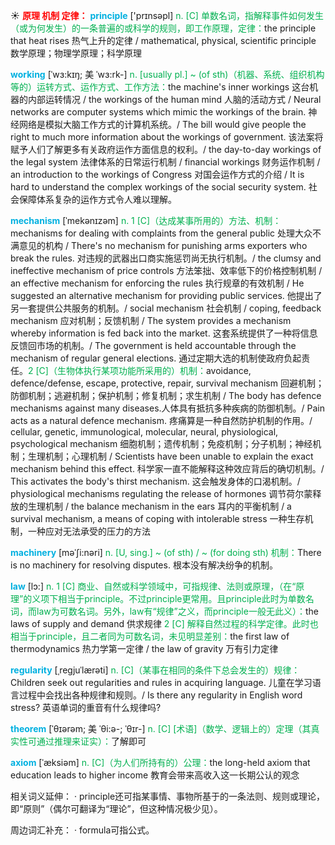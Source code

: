 ☀ <font color="red">**原理 机制 定律：**</font>
<font color="sky blue">**principle**</font> ['prɪnsəpl] 
<font color="#00b050">n. [C] 单数名词，指解释事件如何发生（或为何发生）的一条普遍的或科学的规则，即工作原理，定律：</font>the principle that heat rises 热气上升的定律 / mathematical, physical, scientific principle 数学原理；物理学原理；科学原理
           
<font color="sky blue">**working**</font> [ˈwɜ:kɪŋ; 美 ˈwɜ:rk-]
<font color="#00b050">n. [usually pl.] ~ (of sth)（机器、系统、组织机构等的）运转方式、运作方式、工作方法：</font>the machine's inner workings 这台机器的内部运转情况 / the workings of the human mind 人脑的活动方式 / Neural networks are computer systems which mimic the workings of the brain. 神经网络是模拟大脑工作方式的计算机系统。/ The bill would give people the right to much more information about the workings of government. 该法案将赋予人们了解更多有关政府运作方面信息的权利。/ the day-to-day workings of the legal system 法律体系的日常运行机制 / financial workings 财务运作机制 / an introduction to the workings of Congress 对国会运作方式的介绍 / It is hard to understand the complex workings of the social security system. 社会保障体系复杂的运作方式令人难以理解。
           
<font color="sky blue">**mechanism**</font> [ˈmekənɪzəm]
<font color="#00b050">n. 1 [C]（达成某事所用的）方法、机制：</font>mechanisms for dealing with complaints from the general public 处理大众不满意见的机构 / There's no mechanism for punishing arms exporters who break the rules. 对违规的武器出口商实施惩罚尚无执行机制。/ the clumsy and ineffective mechanism of price controls 方法笨拙、效率低下的价格控制机制 / an effective mechanism for enforcing the rules 执行规章的有效机制 / He suggested an alternative mechanism for providing public services. 他提出了另一套提供公共服务的机制。/ social mechanism 社会机制 / coping, feedback mechanism 应对机制；反馈机制 / The system provides a mechanism whereby information is fed back into the market. 这套系统提供了一种将信息反馈回市场的机制。/ The government is held accountable through the mechanism of regular general elections. 通过定期大选的机制使政府负起责任。<font color="#00b050">2 [C]（生物体执行某项功能所采用的）机制：</font>avoidance, defence/defense, escape, protective, repair, survival mechanism 回避机制；防御机制；逃避机制；保护机制；修复机制；求生机制 / The body has defence mechanisms against many diseases.人体具有抵抗多种疾病的防御机制。/ Pain acts as a natural defence mechanism. 疼痛算是一种自然防护机制的作用。/ cellular, genetic, immunological, molecular, neural, physiological, psychological mechanism 细胞机制；遗传机制；免疫机制；分子机制；神经机制；生理机制；心理机制 / Scientists have been unable to explain the exact mechanism behind this effect. 科学家一直不能解释这种效应背后的确切机制。/ This activates the body's thirst mechanism. 这会触发身体的口渴机制。/ physiological mechanisms regulating the release of hormones 调节荷尔蒙释放的生理机制 / the balance mechanism in the ears 耳内的平衡机制 / a survival mechanism, a means of coping with intolerable stress 一种生存机制，一种应对无法承受的压力的方法
           
<font color="sky blue">**machinery**</font> [məˈʃi:nəri]
<font color="#00b050">n. [U, sing.] ~ (of sth) / ~ (for doing sth) 机制：</font>There is no machinery for resolving disputes. 根本没有解决纷争的机制。

<font color="sky blue">**law**</font> [lɔ:] 
<font color="#00b050">n. 1 [C] 商业、自然或科学领域中，可指规律、法则或原理，（在“原理”的义项下相当于principle。不过principle更常用。且principle此时为单数名词，而law为可数名词。另外，law有“规律”之义，而principle一般无此义）：</font>the laws of supply and demand 供求规律 <font color="#00b050">2 [C] 解释自然过程的科学定律。此时也相当于principle，且二者同为可数名词，未见明显差别：</font>the first law of thermodynamics 热力学第一定律 / the law of gravity 万有引力定律
                       
<font color="sky blue">**regularity**</font> [ˌregjuˈlærəti]
<font color="#00b050">n. [C]（某事在相同的条件下总会发生的）规律：</font>Children seek out regularities and rules in acquiring language. 儿童在学习语言过程中会找出各种规律和规则。/ Is there any regularity in English word stress? 英语单词的重音有什么规律吗?
 
<font color="sky blue">**theorem**</font> [ˈθɪərəm; 美 ˈθi:ə-; ˈθɪr-]
<font color="#00b050">n. [C] [术语]（数学、逻辑上的）定理（其真实性可通过推理来证实）：</font>了解即可          

<font color="sky blue">**axiom**</font> [ˈæksiəm]
<font color="#00b050">n. [C]（为人们所持有的）公理：</font>the long-held axiom that education leads to higher income 教育会带来高收入这一长期公认的观念

相关词义延伸：
· principle还可指某事情、事物所基于的一条法则、规则或理论，即“原则”（偶尔可翻译为“理论”，但这种情况极少见）。

周边词汇补充：
· formula可指公式。




